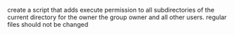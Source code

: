 create a script that adds execute permission to all subdirectories of the current directory for the owner the group owner and all other users. regular files should not be changed

